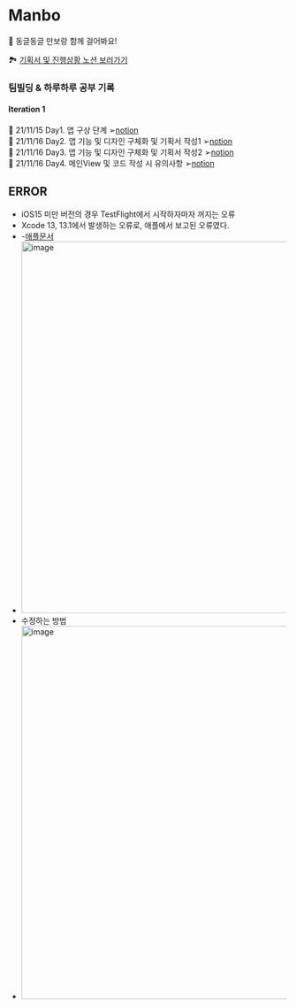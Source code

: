 # Manbo</br>

🐾 동글동글 만보랑 함께 걸어봐요!</br>

🏞 [기획서 및 진행상황 노션 보러가기](
https://www.notion.so/hmhhsh/c5aa5bab71334879b1eda4a4b3c82583)

### 팀빌딩 & 하루하루 공부 기록
#### Iteration 1
🐾 21/11/15 Day1. 앱 구상 단계 ➢[notion](https://hmhhsh.notion.site/TIL1115-d8ea189f39394508bec6d1586c7b24db)<br>
🐾 21/11/16 Day2. 앱 기능 및 디자인 구체화 및 기획서 작성1 ➢[notion](https://hmhhsh.notion.site/TIL1116-adaba2df4fcd4ab6b689ef7ffe76b7d0)<br>
🐾 21/11/16 Day3. 앱 기능 및 디자인 구체화 및 기획서 작성2 ➢[notion](https://hmhhsh.notion.site/TIL_1117-8a18c9ed33674436b116bbb57a4d7426)<br>
🐾 21/11/16 Day4. 메인View 및 코드 작성 시 유의사항 ➢[notion](https://hmhhsh.notion.site/1118-508b796acc0f455aaddd7b6fdc33daa8)<br>

## ERROR
- iOS15 미만 버전의 경우 TestFlight에서 시작하자마자 꺼지는 오류
- Xcode 13, 13.1에서 발생하는 오류로, 애플에서 보고된 오류였다.
- -[애플문서](https://developer.apple.com/documentation/xcode-release-notes/xcode-13_2-release-notes)
- <img width="672" alt="image" src="https://user-images.githubusercontent.com/53874628/147111396-e71311dd-143f-48ef-bad3-ba27eb2a2bac.png">
- 수정하는 방법
- <img width="675" alt="image" src="https://user-images.githubusercontent.com/53874628/147111071-ad37bb32-28a4-4759-81e2-90ec15a24913.png">
